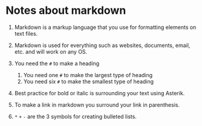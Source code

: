 # Notes about markdown

1. Markdown is a markup language that you use for formatting elements on text files.

2. Markdown is used for everything such as websites, documents, email, etc. and will work on any OS.

3. You need the `#` to make a heading
    1. You need one `#` to make the largest type of heading
    2. You need six `#` to make the smallest type of heading
4. Best practice for bold or italic is surrounding your text using Asterik.
5. To make a link in markdown you surround your link in parenthesis.
6. `*` `+` `-` are the 3 symbols for creating bulleted lists.
